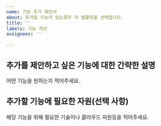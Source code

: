 ```yaml
---
name: 기능 추가 제안서
about: 추가할 기능이 있는경우 이 템플릿을 선택합니다.
title: ''
labels: 기능 개선
assignees: ''

---
```


## 추가를 제안하고 싶은 기능에 대한 간략한 설명
어떤 기능을 원하는지 적어주세요.

## 추가할 기능에 필요한 자원(선택 사항)

해당 기능을 위해 필요한 기술이나 클라우드 자원등을 적어주세요.
